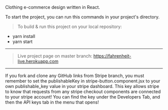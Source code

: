 Clothing e-commerce design written in React.

  To start the project, you can run this commands in your project's directory.
  > To build & run this project on your local repository:
  - yarn install
  - yarn start
  ---

  > Live project page on master branch: https://fahrenheit-live.herokuapp.com

  ---

  <NOTE> If you fork and clone any GitHub links from Stripe branch, you must remember to set the publishableKey in stripe-button.component.jsx to your own publishable_key value in your stripe dashboard. This key allows stripe to know that requests from any stripe checkout components are connected to your stripe account! You can find the key under the Developers Tab, and then the API keys tab in the menu that opens!
